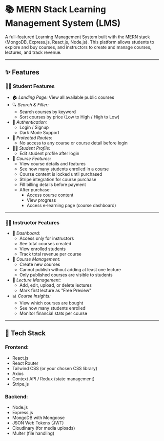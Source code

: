 # 📚 MERN Stack Learning Management System (LMS)

A full-featured Learning Management System built with the MERN stack (MongoDB, Express.js, React.js, Node.js). This platform allows students to explore and buy courses, and instructors to create and manage courses, lectures, and track revenue.

---

## ✨ Features

### 👨‍🎓 Student Features
- 🏠 *Landing Page:* View all available public courses
- 🔍 *Search & Filter:*
  - Search courses by keyword
  - Sort courses by price (Low to High / High to Low)
- 🔐 *Authentication:*
  - Login / Signup
  - Dark Mode Support
- 🚫 *Protected Routes:*
  - No access to any course or course detail before login
- 🧑‍💼 *Student Profile:*
  - Edit student profile after login
- 📘 *Course Features:*
  - View course details and features
  - See how many students enrolled in a course
  - Course content is locked until purchased
  - Stripe integration for course purchase
  - Fill billing details before payment
  - After purchase:
    - Access course content
    - View progress
    - Access e-learning page (course dashboard)

---

### 👨‍🏫 Instructor Features
- 🧭 *Dashboard:*
  - Access only for instructors
  - See total courses created
  - View enrolled students
  - Track total revenue per course
- 📗 *Course Management:*
  - Create new courses
  - Cannot publish without adding at least one lecture
  - Only published courses are visible to students
- 🎥 *Lecture Management:*
  - Add, edit, upload, or delete lectures
  - Mark first lecture as "Free Preview"
- 📊 *Course Insights:*
  - View which courses are bought
  - See how many students enrolled
  - Monitor financial stats per course

---

## 🧰 Tech Stack

### Frontend:
- React.js
- React Router
- Tailwind CSS (or your chosen CSS library)
- Axios
- Context API / Redux (state management)
- Stripe.js

### Backend:
- Node.js
- Express.js
- MongoDB with Mongoose
- JSON Web Tokens (JWT)
- Cloudinary (for media uploads)
- Multer (file handling)